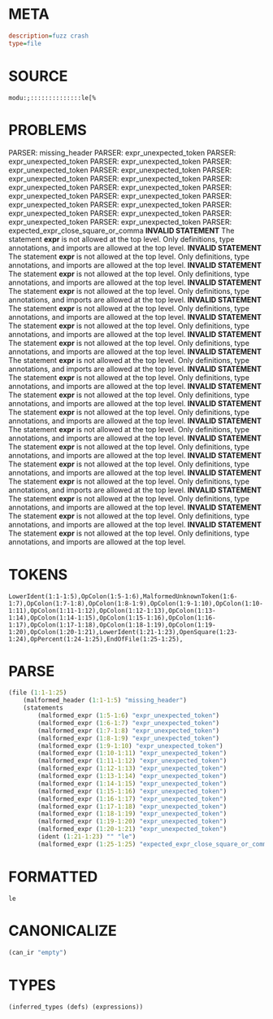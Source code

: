 # META
~~~ini
description=fuzz crash
type=file
~~~
# SOURCE
~~~roc
modu:;::::::::::::::le[%
~~~
# PROBLEMS
PARSER: missing_header
PARSER: expr_unexpected_token
PARSER: expr_unexpected_token
PARSER: expr_unexpected_token
PARSER: expr_unexpected_token
PARSER: expr_unexpected_token
PARSER: expr_unexpected_token
PARSER: expr_unexpected_token
PARSER: expr_unexpected_token
PARSER: expr_unexpected_token
PARSER: expr_unexpected_token
PARSER: expr_unexpected_token
PARSER: expr_unexpected_token
PARSER: expr_unexpected_token
PARSER: expr_unexpected_token
PARSER: expr_unexpected_token
PARSER: expr_unexpected_token
PARSER: expr_unexpected_token
PARSER: expected_expr_close_square_or_comma
**INVALID STATEMENT**
The statement **expr** is not allowed at the top level.
Only definitions, type annotations, and imports are allowed at the top level.
**INVALID STATEMENT**
The statement **expr** is not allowed at the top level.
Only definitions, type annotations, and imports are allowed at the top level.
**INVALID STATEMENT**
The statement **expr** is not allowed at the top level.
Only definitions, type annotations, and imports are allowed at the top level.
**INVALID STATEMENT**
The statement **expr** is not allowed at the top level.
Only definitions, type annotations, and imports are allowed at the top level.
**INVALID STATEMENT**
The statement **expr** is not allowed at the top level.
Only definitions, type annotations, and imports are allowed at the top level.
**INVALID STATEMENT**
The statement **expr** is not allowed at the top level.
Only definitions, type annotations, and imports are allowed at the top level.
**INVALID STATEMENT**
The statement **expr** is not allowed at the top level.
Only definitions, type annotations, and imports are allowed at the top level.
**INVALID STATEMENT**
The statement **expr** is not allowed at the top level.
Only definitions, type annotations, and imports are allowed at the top level.
**INVALID STATEMENT**
The statement **expr** is not allowed at the top level.
Only definitions, type annotations, and imports are allowed at the top level.
**INVALID STATEMENT**
The statement **expr** is not allowed at the top level.
Only definitions, type annotations, and imports are allowed at the top level.
**INVALID STATEMENT**
The statement **expr** is not allowed at the top level.
Only definitions, type annotations, and imports are allowed at the top level.
**INVALID STATEMENT**
The statement **expr** is not allowed at the top level.
Only definitions, type annotations, and imports are allowed at the top level.
**INVALID STATEMENT**
The statement **expr** is not allowed at the top level.
Only definitions, type annotations, and imports are allowed at the top level.
**INVALID STATEMENT**
The statement **expr** is not allowed at the top level.
Only definitions, type annotations, and imports are allowed at the top level.
**INVALID STATEMENT**
The statement **expr** is not allowed at the top level.
Only definitions, type annotations, and imports are allowed at the top level.
**INVALID STATEMENT**
The statement **expr** is not allowed at the top level.
Only definitions, type annotations, and imports are allowed at the top level.
**INVALID STATEMENT**
The statement **expr** is not allowed at the top level.
Only definitions, type annotations, and imports are allowed at the top level.
**INVALID STATEMENT**
The statement **expr** is not allowed at the top level.
Only definitions, type annotations, and imports are allowed at the top level.
# TOKENS
~~~zig
LowerIdent(1:1-1:5),OpColon(1:5-1:6),MalformedUnknownToken(1:6-1:7),OpColon(1:7-1:8),OpColon(1:8-1:9),OpColon(1:9-1:10),OpColon(1:10-1:11),OpColon(1:11-1:12),OpColon(1:12-1:13),OpColon(1:13-1:14),OpColon(1:14-1:15),OpColon(1:15-1:16),OpColon(1:16-1:17),OpColon(1:17-1:18),OpColon(1:18-1:19),OpColon(1:19-1:20),OpColon(1:20-1:21),LowerIdent(1:21-1:23),OpenSquare(1:23-1:24),OpPercent(1:24-1:25),EndOfFile(1:25-1:25),
~~~
# PARSE
~~~clojure
(file (1:1-1:25)
	(malformed_header (1:1-1:5) "missing_header")
	(statements
		(malformed_expr (1:5-1:6) "expr_unexpected_token")
		(malformed_expr (1:6-1:7) "expr_unexpected_token")
		(malformed_expr (1:7-1:8) "expr_unexpected_token")
		(malformed_expr (1:8-1:9) "expr_unexpected_token")
		(malformed_expr (1:9-1:10) "expr_unexpected_token")
		(malformed_expr (1:10-1:11) "expr_unexpected_token")
		(malformed_expr (1:11-1:12) "expr_unexpected_token")
		(malformed_expr (1:12-1:13) "expr_unexpected_token")
		(malformed_expr (1:13-1:14) "expr_unexpected_token")
		(malformed_expr (1:14-1:15) "expr_unexpected_token")
		(malformed_expr (1:15-1:16) "expr_unexpected_token")
		(malformed_expr (1:16-1:17) "expr_unexpected_token")
		(malformed_expr (1:17-1:18) "expr_unexpected_token")
		(malformed_expr (1:18-1:19) "expr_unexpected_token")
		(malformed_expr (1:19-1:20) "expr_unexpected_token")
		(malformed_expr (1:20-1:21) "expr_unexpected_token")
		(ident (1:21-1:23) "" "le")
		(malformed_expr (1:25-1:25) "expected_expr_close_square_or_comma")))
~~~
# FORMATTED
~~~roc
le
~~~
# CANONICALIZE
~~~clojure
(can_ir "empty")
~~~
# TYPES
~~~clojure
(inferred_types (defs) (expressions))
~~~